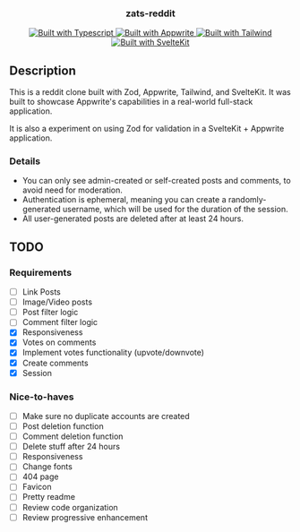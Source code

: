 <p align="center">
  <h3 align="center">zats-reddit</h3>
  
 <p align="center">
    <a href="https://zod.dev/">
      <img src="https://img.shields.io/badge/types-zod-%23007ACC?style=for-the-badge&logo=typescript" alt="Built with Typescript">
    </a>
    <a href="https://www.appwrite.io/">
      <img src="https://img.shields.io/badge/baas-appwrite-%23F02E65?style=for-the-badge&logo=appwrite" alt="Built with Appwrite">
    </a>
    <a href="https://tailwindcss.com/">
      <img src="https://img.shields.io/badge/stlying-tailwind-%2338B2AC?style=for-the-badge&logo=tailwind-css" alt="Built with Tailwind">
    </a>
    <a href="https://kit.svelte.dev/">
      <img src="https://img.shields.io/badge/framework-sveltekit-%23FF3E00?style=for-the-badge&logo=svelte" alt="Built with SvelteKit">
    </a>
    
  </p>
</p>

## Description

This is a reddit clone built with Zod, Appwrite, Tailwind, and SvelteKit. It was built to showcase Appwrite's capabilities in a real-world full-stack application.

It is also a experiment on using Zod for validation in a SvelteKit + Appwrite application.

### Details

- You can only see admin-created or self-created posts and comments, to avoid need for moderation.
- Authentication is ephemeral, meaning you can create a randomly-generated username, which will be used for the duration of the session.
- All user-generated posts are deleted after at least 24 hours.

## TODO

### Requirements

- [ ] Link Posts
- [ ] Image/Video posts
- [ ] Post filter logic
- [ ] Comment filter logic
- [x] Responsiveness
- [x] Votes on comments
- [x] Implement votes functionality (upvote/downvote)
- [x] Create comments
- [x] Session

### Nice-to-haves

- [ ] Make sure no duplicate accounts are created
- [ ] Post deletion function
- [ ] Comment deletion function
- [ ] Delete stuff after 24 hours
- [ ] Responsiveness
- [ ] Change fonts
- [ ] 404 page
- [ ] Favicon
- [ ] Pretty readme
- [ ] Review code organization
- [ ] Review progressive enhancement
